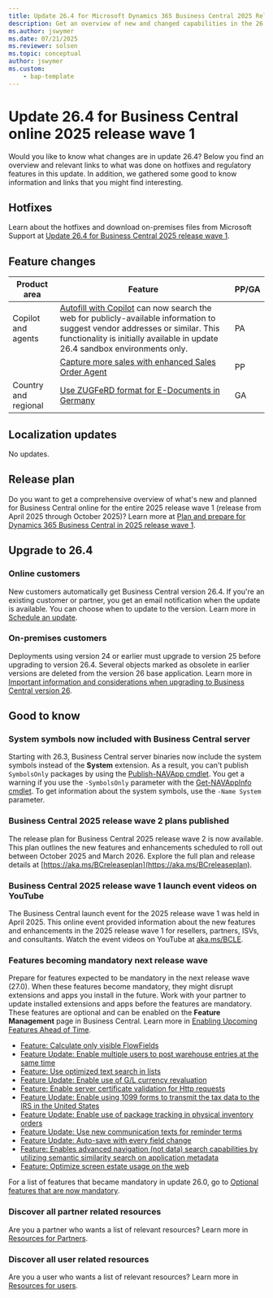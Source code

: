```yaml
---
title: Update 26.4 for Microsoft Dynamics 365 Business Central 2025 Release Wave 1
description: Get an overview of new and changed capabilities in the 26.4 update of Business Central online, which is part of 2025 release wave 1
ms.author: jswymer
ms.date: 07/21/2025
ms.reviewer: solsen
ms.topic: conceptual
author: jswymer
ms.custom:
    - bap-template
---
```

# Update 26.4 for Business Central online 2025 release wave 1

Would you like to know what changes are in update 26.4? Below you find an overview and relevant links to what was done on hotfixes and regulatory features in this update. In addition, we gathered some good to know information and links that you might find interesting.

## Hotfixes

Learn about the hotfixes and download on-premises files from Microsoft Support at [Update 26.4 for Business Central 2025 release wave 1](https://support.microsoft.com/help/5064779).

## Feature changes

| Product area | Feature | PP/GA |
|-|-|-|
|Copilot and agents|[Autofill with Copilot](/dynamics365/release-plan/2025wave1/smb/dynamics365-business-central/autofill-fields-copilot#enhancements-with-update-264) can now search the web for publicly-available information to suggest vendor addresses or similar. This functionality is initially available in update 26.4 sandbox environments only.|PA|
| | [Capture more sales with enhanced Sales Order Agent](/dynamics365/release-plan/2025wave1/smb/dynamics365-business-central/capture-more-sales-enhanced-sales-order-agent)| PP  |
| Country and regional | [Use ZUGFeRD format for E-Documents in Germany](/dynamics365/release-plan/2025wave1/smb/dynamics5-business-central/use-zugferd-format-e-documents-germany) | GA  |

## Localization updates

No updates.

## Release plan

Do you want to get a comprehensive overview of what's new and planned for Business Central online for the entire 2025 release wave 1 (release from April 2025 through October 2025)? Learn more at [Plan and prepare for Dynamics 365 Business Central in 2025 release wave 1](/dynamics365/release-plan/2025wave1/smb/dynamics365-business-central/)<!--(https://aka.ms/BCReleasePlan)-->.

## Upgrade to 26.4

### Online customers

New customers automatically get Business Central version 26.4. If you're an existing customer or partner, you get an email notification when the update is available. You can choose when to update to the version. Learn more in [Schedule an update](../administration/tenant-admin-center-update-management.md#schedule).

### On-premises customers

Deployments using version 24 or earlier must upgrade to version 25 before upgrading to version 26.4. Several objects marked as obsolete in earlier versions are deleted from the version 26 base application. Learn more in [Important information and considerations when upgrading to Business Central version 26](../upgrade/upgrade-considerations-v26.md).

## Good to know

### System symbols now included with Business Central server

Starting with 26.3, Business Central server binaries now include the system symbols instead of the **System** extension. As a result, you can't publish `SymbolsOnly` packages by using the [Publish-NAVApp cmdlet](/powershell/module/microsoft.dynamics.nav.apps.management/publish-navapp). You get a warning if you use the `-SymbolsOnly` parameter with the [Get-NAVAppInfo cmdlet](/powershell/module/microsoft.dynamics.nav.apps.management/get-navappinfo). To get information about the system symbols, use the `-Name System` parameter.

### Business Central 2025 release wave 2 plans published

The release plan for Business Central 2025 release wave 2 is now available. This plan outlines the new features and enhancements scheduled to roll out between October 2025 and March 2026. Explore the full plan and release details at [https://aka.ms/BCreleaseplan](https://aka.ms/BCreleaseplan).

### Business Central 2025 release wave 1 launch event videos on YouTube

The Business Central launch event for the 2025 release wave 1 was held in April 2025. This online event provided information about the new features and enhancements in the 2025 release wave 1 for resellers, partners, ISVs, and consultants. Watch the event videos on YouTube at [aka.ms/BCLE](https://aka.ms/BCLE).

### Features becoming mandatory next release wave

Prepare for features expected to be mandatory in the next release wave (27.0). When these features become mandatory, they might disrupt extensions and apps you install in the future. Work with your partner to update installed extensions and apps before the features are mandatory. These features are optional and can be enabled on the **Feature Management** page in Business Central. Learn more in [Enabling Upcoming Features Ahead of Time](../administration/feature-management.md).

- [Feature: Calculate only visible FlowFields](../developer/calculate-only-visible-flowfields-feature-key.md)
- [Feature Update: Enable multiple users to post warehouse entries at the same time](/dynamics365/business-central/design-details-warehouse-entries#creating-warehouse-transactions)
- [Feature: Use optimized text search in lists](/dynamics365/business-central/design-details-warehouse-entries#creating-warehouse-transactions)
- [Feature Update: Enable use of G/L currency revaluation](/dynamics365/business-central/finance-revalue-account-balances)
- [Feature: Enable server certificate validation for Http requests](../developer/devenv-httpcertvalid-feature-key.md)
- [Feature Update: Enable using 1099 forms to transmit the tax data to the IRS in the United States](/dynamics365/business-central/localfunctionality/unitedstates/set-up-use-irs1099-form)
- [Feature Update: Enable use of package tracking in physical inventory orders](/dynamics365/business-central/inventory-how-work-item-tracking)
- [Feature Update: Use new communication texts for reminder terms](/dynamics365/business-central/finance-automate-reminders)
- [Feature Update: Auto-save with every field change](/dynamics365-release-plan/2022wave2/smb/dynamics365-business-central/auto-save-as-work)
- [Feature: Enables advanced navigation (not data) search capabilities by utilizing semantic similarity search on application metadata](../developer/semantic-search-feature-key.md)
- [Feature: Optimize screen estate usage on the web](/dynamics365/release-plan/2025wave1/smb/dynamics365-business-central/optimize-screen-estate-usage-web)

For a list of features that became mandatory in update 26.0, go to [Optional features that are now mandatory](https://aka.ms/BCFeatureMgmt).

### Discover all partner related resources

Are you a partner who wants a list of relevant resources? Learn more in [Resources for Partners](https://aka.ms/BCAll).

### Discover all user related resources

Are you a user who wants a list of relevant resources? Learn more in [Resources for users](https://aka.ms/BCUsers).  
